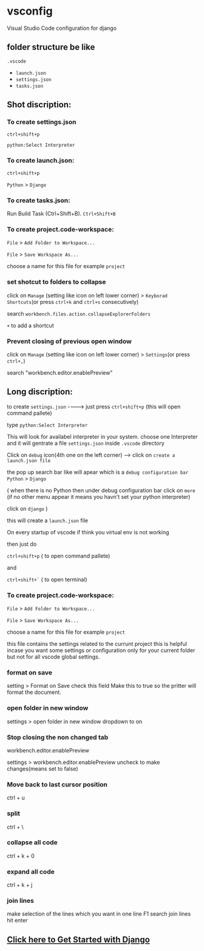 # vsconfig
Visual Studio Code configuration for django

## folder structure be like
`.vscode`
   -  `launch.json`
   -  `settings.json`
   -  `tasks.json`
   


## Shot discription:

### To create settings.json


`ctrl+shift+p`

`python:Select Interpreter`



### To create launch.json:


`ctrl+shift+p`

`Python` > `Django`


### To create tasks.json:

Run Build Task (Ctrl+Shift+B).
`Ctrl+Shift+B`


### To create project.code-workspace:


`File` > `Add Folder to Workspace...`

`File` > `Save Workspace As...`

choose a name for this file for example `project`


### set shotcut to folders to collapse


click on `Manage` (setting like icon on left lower corner) > `Keyborad Shortcuts`(or press `ctrl+k` and `ctrl+s` consecutively)

search     `workbench.files.action.collapseExplorerFolders`

`+` to add a shortcut


### Prevent closing of previous open window

click on `Manage` (setting like icon on left lower corner) > `Settings`(or press `ctrl+,`)


search    "workbench.editor.enablePreview"




## Long discription:


to create `settings.json`  ---->    just press `ctrl+shift+p` (this will open command pallete)

type `python:Select Interpreter`

This will look for availabel interpreter in your system.
choose one Interpreter and it will gentrate a file  `settings.json` inside `.vscode` directory


Click on `debug` icon(4th one on the left corner) -->   click on `create a launch.json file`
 
 the pop up search bar like will apear which is a `debug configuration bar`
 `Python` > `Django`
 
 (
when there is no Python then
under debug configuration bar click on `more`
(if no other menu appear it means you havn't set your python interpreter)

click on `django`
)

this will create a `launch.json` file




On every startup of vscode if think you virtual env is not working 

then just do 

`ctrl+shift+p` ( to open command pallete)

and

``` ctrl+shift+` ``` ( to open terminal)



### To create project.code-workspace:


`File` > `Add Folder to Workspace...`

`File` > `Save Workspace As...`

choose a name for this file for example `project`


this file contains the settings related to the currunt project
this is helpful incase you want some settings or configuration only for your current folder but not for all vscode global settings.



### format on save
setting > Format on Save 
check this field
Make this to true so the pritter will format the document.


### open folder in new window
settings > open folder in new window
dropdown to on 

### Stop closing the non changed tab

workbench.editor.enablePreview

settings > workbench.editor.enablePreview
uncheck to make changes(means set to false)


### Move back to last cursor position
ctrl + u



### split
ctrl + \


### collapse all code
ctrl + k + 0

### expand all code
ctrl + k + j


### join lines
make selection of the lines which you want in one line
F1
search join lines
hit enter








<a href="https://github.com/satindersharma/django-getting-started"  target="_blank"><h2>Click here to Get Started with Django</h2></a>
